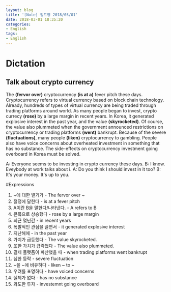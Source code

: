 ```yaml
---
layout: blog
title: '[Note] 입트영 2018/03/01'
date: 2018-03-01 18:35:20
categories: 
- English
tags:
- English
---
```


# Dictation
## Talk about crypto currency

The **(fervor over)** cryptocurrency **(is at a)** fever pitch these days. Cryptocurrency refers to virtual currency based on block chain technology. Already, hundreds of types of virtual currency are being traded through trading platforms around world. As many people began to invest, crypto currecy **(rose)** by a large margin in recent years. In Korea, it generated explosive interest in the past year, and the value **(skyrocketed)**. Of course, the value also plummeted when the government announced restrictions on cryptocurrency or trading platforms **(went)** bankrupt. Because of the severe **(fluctuations)**, many people **(liken)** cryptocurrency to gambling. People also have voice concerns about overheated investment in something that has no substance. The side-effects on cryptocurrency investment going overboard in Korea must be solved.

A: Everyone seems to be investing in crypto currency these days.
B: I know. Eveybody at work talks about i.
A: Do you think I should invest in it too?
B: It's your money. It's up to you.

#Expressions
1. ~에 대한 열기가 - The fervor over ~
2. 절정에 달한다 - is at a fever pitch
3. A이란 B을 말한다/나타낸다. - A refers to B
4. 큰폭으로 상승했다 - rose by a large margin 
5. 최근 몇년간 - in recent years
6. 폭발적인 관심을 끌면서 - it generated explosive interest
7. 지난해에 - in the past year
8. 가치가 급등했다 - The value skyrocketed.
9. 또한 가치가 급락했다 - The value also plummeted.
10. 결제 플랫폼이 파산했을 때 - when trading platforms went bankrupt
11. 심한 등락 - severe fluctuation
12. ~을 ~에 비유하다 - liken ~ to ~
13. 우려를 표명하다 - have voiced concerns
14. 실체가 없다 - has no substance
15. 과도한 투자 - investemnt going overboard